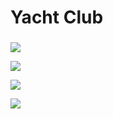 <h1> Yacht Club </h1>
<h3> </h3>
<div>
    <p><img src = "../img/first.png"><p>
    <p><img src = "../img/second.png"><p>
    <p><img src = "../img/third.png"><p>
    <p><img src = "../img/fourth.png"><p>
</div>